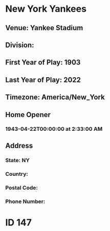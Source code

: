 # New York Yankees
## Venue: Yankee Stadium
## Division: 
## First Year of Play: 1903
## Last Year of Play: 2022
## Timezone: America/New_York
## Home Opener
### 1943-04-22T00:00:00 at 2:33:00 AM
## Address
### 
### State: NY
### Country: 
### Postal Code: 
### Phone Number: 
# ID 147